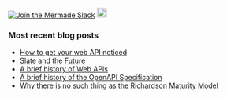 [![Join the Mermade Slack](https://img.shields.io/badge/Slack-Mermade-brightgreen)](https://join.slack.com/t/mermade/shared_invite/zt-g78g7xir-MLE_CTCcXCdfJfG3CJe9qA)
<a href="https://dev.to/mikeralphson">
  <img src="https://d2fltix0v2e0sb.cloudfront.net/dev-badge.svg" alt="Mike Ralphson's DEV Profile" height="20" width="20">
</a>

### Most recent blog posts


* [How to get your web API noticed](https://dev.to/mikeralphson/how-to-get-your-web-api-noticed-5al2)
* [Slate and the Future](https://dev.to/mikeralphson/slate-and-the-future-1d4a)
* [A brief history of Web APIs](https://dev.to/mikeralphson/a-brief-history-of-web-apis-47k4)
* [A brief history of the OpenAPI Specification](https://dev.to/mikeralphson/a-brief-history-of-the-openapi-specification-3g27)
* [Why there is no such thing as the Richardson Maturity Model](https://dev.to/mikeralphson/why-there-is-no-such-thing-as-the-richardson-maturity-model-3b4)

